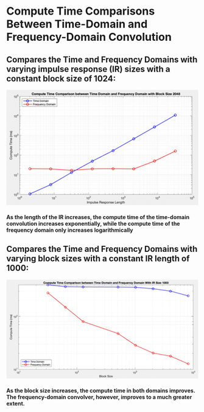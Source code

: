 # Compute Time Comparisons Between Time-Domain and Frequency-Domain Convolution

## Compares the Time and Frequency Domains with varying impulse response (IR) sizes with a constant block size of 1024:
![Image Title](https://raw.githubusercontent.com/DavidJones10/ase-2024/assignment-3/Assets/IR-Length-Plots_.png)
#### As the length of the IR increases, the compute time of the time-domain convolution increases exponentially, while the compute time of the frequency domain only increases logarithmically

## Compares the Time and Frequency Domains with varying block sizes with a constant IR length of 1000:
![Image Title](https://raw.githubusercontent.com/DavidJones10/ase-2024/assignment-3/Assets/Block-Size-Plots.png)
#### As the block size increases, the compute time in both domains improves. The frequency-domain convolver, however, improves to a much greater extent.


